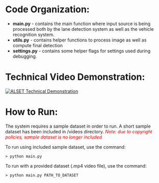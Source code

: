 # Code Organization:

- **main.py** - contains the main function where input source is being processed both by the lane detection system as well as the vehicle recognition system.
- **utils.py** - contains helper functions to process image as well as compute final detection
- **settings.py** - contains some helper flags for settings used during debugging. 

# Technical Video Demonstration:

[![ALSET Technical Demonstration](https://markdown-videos.deta.dev/youtube/jHm2yxJBbbg)](https://www.youtube.com/watch?v=jHm2yxJBbbg "ALSET Technical Demonstration")

# How to Run:

The system requires a sample dataset in order to run. A short sample dataset has been included in /videos directory.
<span style="color: red">*Note: due to copyright policies, sample dataset is no longer included*</span>

To run using included sample dataset, use the command:

    > python main.py

To run with a provided dataset (.mp4 video file), use the command:

    > python main.py PATH_TO_DATASET